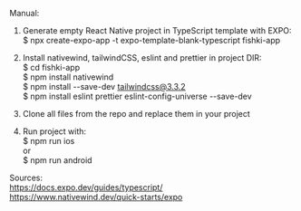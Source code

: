 Manual:

1. Generate empty React Native project in TypeScript template with EXPO:  
    $ npx create-expo-app -t expo-template-blank-typescript fishki-app  

2. Install nativewind, tailwindCSS, eslint and prettier in project DIR:  
    $ cd fishki-app  
    $ npm install nativewind  
    $ npm install --save-dev tailwindcss@3.3.2  
    $ npm install eslint prettier eslint-config-universe --save-dev

3. Clone all files from the repo and replace them in your project  

4. Run project with:  
    $ npm run ios  
  or  
    $ npm run android  



Sources:  
https://docs.expo.dev/guides/typescript/  
https://www.nativewind.dev/quick-starts/expo  
